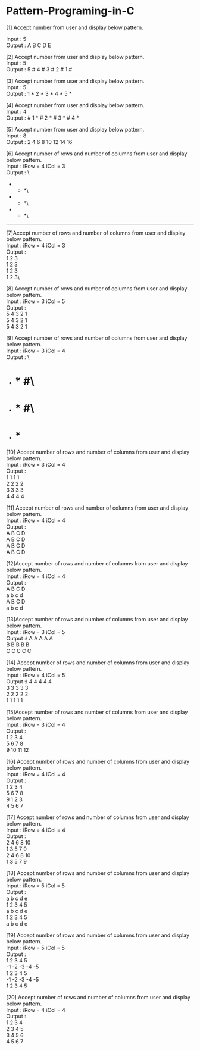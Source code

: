 # Pattern-Programing-in-C
[1] Accept number from user and display below pattern. 

  Input : 5\
  Output : A B C D E

[2] Accept number from user and display below pattern.\
    Input : 5\
    Output : 5 # 4 # 3 # 2 # 1 #
    
[3] Accept number from user and display below pattern.\
Input : 5\
Output : 1 * 2 * 3 * 4 * 5 *

[4] Accept number from user and display below pattern.\
Input : 4 \
Output : # 1 * # 2 * # 3 * # 4 *

[5] Accept number from user and display below pattern.\
Input : 8 \
Output : 2 4 6 8 10 12 14 16

[6] Accept number of rows and number of columns from user and display below pattern.\
Input : iRow = 4 iCol = 3 \
Output : \
* * *\
* * *\
* * *\
* * *

[7]Accept number of rows and number of columns from user and display below pattern.\
Input : iRow = 4 iCol = 3 \
Output :\
1 2 3\
1 2 3\
1 2 3\
1 2 3\

[8] Accept number of rows and number of columns from user and display below pattern.\
Input : iRow = 3 iCol = 5\
Output : \
5 4 3 2 1\
5 4 3 2 1\
5 4 3 2 1

[9] Accept number of rows and number of columns from user and display below pattern.\
Input : iRow = 3 iCol = 4\
Output : \
* # * #\
* # * #\
* # * #

[10] Accept number of rows and number of columns from user and display below pattern.\
Input : iRow = 3 iCol = 4 \
Output :\
1 1 1 1\
2 2 2 2\
3 3 3 3\
4 4 4 4

[11] Accept number of rows and number of columns from user and display below pattern.\
Input : iRow = 4 iCol = 4 \
Output : \
A B C D\
A B C D\
A B C D\
A B C D

[12]Accept number of rows and number of columns from user and display below pattern.\
Input : iRow = 4 iCol = 4 \
Output :\
A B C D \
a b c d\
A B C D\
a b c d


[13]Accept number of rows and number of columns from user and display below pattern.\
Input : iRow = 3 iCol = 5\
Output :\ 
A A A A A\
B B B B B\
C C C C C

[14] Accept number of rows and number of columns from user and display below pattern.\
Input : iRow = 4 iCol = 5\
Output :\ 
4 4 4 4 4\
3 3 3 3 3\
2 2 2 2 2\
1 1 1 1 1

[15]Accept number of rows and number of columns from user and display below pattern.\
Input : iRow = 3 iCol = 4\
Output :\
1 2 3 4 \
5 6 7 8 \
9 10 11 12


[16] Accept number of rows and number of columns from user and display below pattern.\
Input : iRow = 4 iCol = 4 \
Output : \
1 2 3 4 \
5 6 7 8 \
9 1 2 3 \
4 5 6 7 

[17] Accept number of rows and number of columns from user and display below pattern.\
Input : iRow = 4 iCol = 4 \
Output : \
2 4 6 8 10 \
1 3 5 7 9 \
2 4 6 8 10 \
1 3 5 7 9

[18] Accept number of rows and number of columns from user and display below pattern.\
Input : iRow = 5 iCol = 5 \
Output : \
a b c d e \
1 2 3 4 5 \
a b c d e \
1 2 3 4 5 \
a b c d e

[19] Accept number of rows and number of columns from user and display below pattern.\
Input : iRow = 5 iCol = 5 \
Output : \
1 2 3 4 5\
-1 -2 -3 -4 -5\
1 2 3 4 5\
-1 -2 -3 -4 -5\
1 2 3 4 5

[20] Accept number of rows and number of columns from user and display below pattern.\
Input : iRow = 4 iCol = 4\
Output :\
1 2 3 4 \
2 3 4 5\
3 4 5 6\
4 5 6 7
